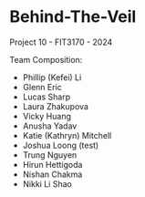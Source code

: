 # Behind-The-Veil

Project 10 - FIT3170 - 2024

Team Composition:

- Phillip (Kefei) Li
- Glenn Eric
- Lucas Sharp
- Laura Zhakupova
- Vicky Huang
- Anusha Yadav
- Katie (Kathryn) Mitchell
- Joshua Loong (test)
- Trung Nguyen
- Hirun Hettigoda
- Nishan Chakma
- Nikki Li Shao
